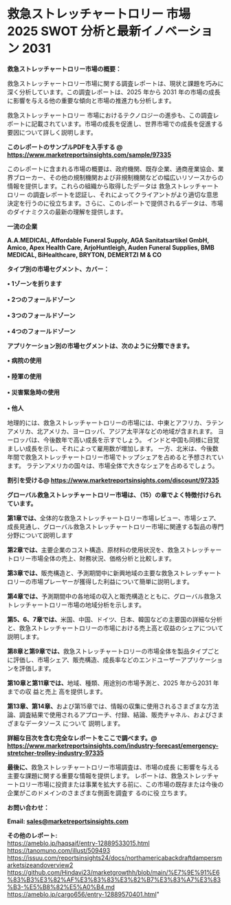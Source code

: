 # 救急ストレッチャートロリー 市場 2025 SWOT 分析と最新イノベーション 2031

<strong><b>救急ストレッチャートロリー市場の概要：</b></strong>

救急ストレッチャートロリー市場に関する調査レポートは、現状と課題を巧みに深く分析しています。この調査レポートは、2025 年から 2031 年の市場の成長に影響を与える他の重要な傾向と市場の推進力も分析します。

救急ストレッチャートロリー 市場におけるテクノロジーの進歩も、この調査レポートに記載されています。市場の成長を促進し、世界市場での成長を促進する要因について詳しく説明します。

<strong>このレポートのサンプルPDFを入手する @ <a href=https://www.marketreportsinsights.com/sample/97335>https://www.marketreportsinsights.com/sample/97335</a></strong>

このレポートに含まれる市場の概要は、政府機関、既存企業、通商産業協会、業界ブローカー、その他の規制機関および非規制機関などの幅広いリソースからの情報を提供します。これらの組織から取得したデータは 救急ストレッチャートロリー の調査レポートを認証し、それによってクライアントがより適切な意思決定を行うのに役立ちます。さらに、このレポートで提供されるデータは、市場のダイナミクスの最新の理解を提供します。

<strong>一流の企業</strong>

<strong><b>A.A.MEDICAL, Affordable Funeral Supply, AGA Sanitatsartikel GmbH, Amico, Apex Health Care, ArjoHuntleigh, Auden Funeral Supplies, BMB MEDICAL, BiHealthcare, BRYTON, DEMERTZI M & CO</b></strong>

<strong><b>タイプ別の市場セグメント、カバー：</b></strong>

<strong>• 1ゾーンを折ります<br><br>• 2つのフォールドゾーン<br><br>• 3つのフォールドゾーン<br><br>• 4つのフォールドゾーン</strong>

<strong><b>アプリケーション別の市場セグメントは、次のように分類できます。</b></strong>

<strong>• 病院の使用<br><br>• 陸軍の使用<br><br>• 災害緊急時の使用<br><br>• 他人</strong>

 地理的には、救急ストレッチャートロリーの市場には、中東とアフリカ、ラテンアメリカ、北アメリカ、ヨーロッパ、アジア太平洋などの地域が含まれます。 ヨーロッパは、今後数年で高い成長を示すでしょう。 インドと中国も同様に目覚ましい成長を示し、それによって雇用数が増加します。 一方、北米は、今後数年間で救急ストレッチャートロリー市場でトップシェアを占めると予想されています。 ラテンアメリカの国々は、市場全体で大きなシェアを占めるでしょう。

<strong>割引を受ける@ <a href=https://www.marketreportsinsights.com/discount/97335>https://www.marketreportsinsights.com/discount/97335</a></strong>

<strong><b>グローバル救急ストレッチャートロリー市場は、（15）の章でよく特徴付けられています。</b></strong>

<strong><b>第</b></strong><strong><b>1章では、</b></strong>全体的な救急ストレッチャートロリー市場レビュー、市場シェア、成長見通し、グローバル救急ストレッチャートロリー市場に関連する製品の専門分野について説明します

<strong><b>第2章では、</b></strong>主要企業のコスト構造、原材料の使用状況を、救急ストレッチャートロリー市場全体の売上、財務状況、価格分析と比較します。

<strong><b>第3章では、</b></strong>販売構造と、予測期間中に新興地域の主要な救急ストレッチャートロリーの市場プレーヤーが獲得した利益について簡単に説明します。

<strong><b>第4章では、</b></strong>予測期間中の各地域の収入と販売構造とともに、グローバル救急ストレッチャートロリー市場の地域分析を示します。

<strong><b>第5、6、7章では、</b></strong>米国、中国、ドイツ、日本、韓国などの主要国の詳細な分析と、救急ストレッチャートロリーの市場における売上高と収益のシェアについて説明します。

<strong><b>第8章と第9章では、</b></strong>救急ストレッチャートロリーの市場全体を製品タイプごとに評価し、市場シェア、販売構造、成長率などのエンドユーザーアプリケーションを評価します。

<strong><b>第10章と第11章では、</b></strong>地域、種類、用途別の市場予測と、2025 年から2031 年までの収 益と売上 高を提供します。

<strong><b>第13章、第14章、</b></strong>および第15章では、情報の収集に使用されるさまざまな方法論、調査結果で使用されるアプローチ、付録、結論、販売チャネル、およびさまざまなデータソース について 説明します。

<strong>詳細な目次を含む完全なレポートをここで調べます。@ <a href=https://www.marketreportsinsights.com/industry-forecast/emergency-stretcher-trolley-industry-97335>https://www.marketreportsinsights.com/industry-forecast/emergency-stretcher-trolley-industry-97335</a></strong>

<strong><b>最後に、</b></strong>救急ストレッチャートロリー市場調査は、市場の成長 に影響を</a>与える主要な課題に関する重要な情報を提供します。 レポートは、救急ストレッチャートロリー市場に投資または事業を拡大する前に、この市場の既存または今後の企業がこのドメインのさまざまな側面を調査す るのに役 立ちます。

<strong><b>お問い合わせ：</b></strong>

<strong>Email: </strong><a href=mailto:sales@marketreportsinsights.com><strong>sales@marketreportsinsights.com</strong></a>

<strong>その他のレポート:</strong>
<br>
<a href=https://ameblo.jp/haqsaif/entry-12889533015.html>https://ameblo.jp/haqsaif/entry-12889533015.html</a>
<br>
<a href=https://tanomuno.com/illust/509493>https://tanomuno.com/illust/509493</a>
<br>
<a href=https://issuu.com/reportsinsights24/docs/northamericabackdraftdampersmarketsizeandoverview2>https://issuu.com/reportsinsights24/docs/northamericabackdraftdampersmarketsizeandoverview2</a>
<br>
<a href=https://github.com/Hindavi23/marketgrowthh/blob/main/%E7%9E%91%E6%83%B3%E3%82%AF%E3%83%83%E3%82%B7%E3%83%A7%E3%83%B3-%E5%B8%82%E5%A0%B4.md>https://github.com/Hindavi23/marketgrowthh/blob/main/%E7%9E%91%E6%83%B3%E3%82%AF%E3%83%83%E3%82%B7%E3%83%A7%E3%83%B3-%E5%B8%82%E5%A0%B4.md</a>
<br>
<a href=https://ameblo.jp/cargo656/entry-12889570401.html>https://ameblo.jp/cargo656/entry-12889570401.html</a>"
